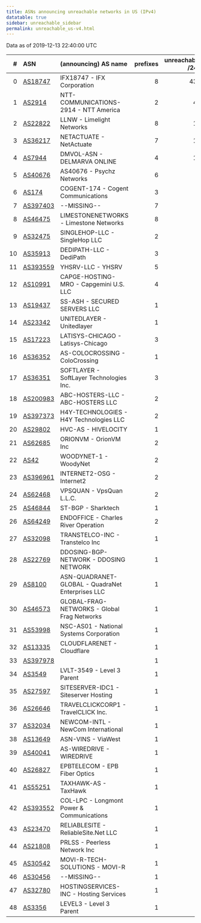 ```yaml
---
title: ASNs announcing unreachable networks in US (IPv4)
datatable: true
sidebar: unreachable_sidebar
permalink: unreachable_us-v4.html
---
```


Data as of 2019-12-13 22:40:00 UTC


<div class="datatable-begin"></div>

|   # | ASN                                      | (announcing) AS name                             |   prefixes |   unreachable /24s |
|----:|:-----------------------------------------|:-------------------------------------------------|-----------:|-------------------:|
|   0 | [AS18747](unreachable_AS18747-v4.html)   | IFX18747 - IFX Corporation                       |          8 |                432 |
|   1 | [AS2914](unreachable_AS2914-v4.html)     | NTT-COMMUNICATIONS-2914 - NTT America            |          2 |                 48 |
|   2 | [AS22822](unreachable_AS22822-v4.html)   | LLNW - Limelight Networks                        |          8 |                 15 |
|   3 | [AS36217](unreachable_AS36217-v4.html)   | NETACTUATE - NetActuate                          |          7 |                 14 |
|   4 | [AS7944](unreachable_AS7944-v4.html)     | DMVOL-ASN - DELMARVA ONLINE                      |          4 |                 10 |
|   5 | [AS40676](unreachable_AS40676-v4.html)   | AS40676 - Psychz Networks                        |          6 |                  9 |
|   6 | [AS174](unreachable_AS174-v4.html)       | COGENT-174 - Cogent Communications               |          3 |                  9 |
|   7 | [AS397403](unreachable_AS397403-v4.html) | --MISSING--                                      |          7 |                  9 |
|   8 | [AS46475](unreachable_AS46475-v4.html)   | LIMESTONENETWORKS - Limestone Networks           |          8 |                  8 |
|   9 | [AS32475](unreachable_AS32475-v4.html)   | SINGLEHOP-LLC - SingleHop LLC                    |          2 |                  8 |
|  10 | [AS35913](unreachable_AS35913-v4.html)   | DEDIPATH-LLC - DediPath                          |          3 |                  7 |
|  11 | [AS393559](unreachable_AS393559-v4.html) | YHSRV-LLC - YHSRV                                |          5 |                  5 |
|  12 | [AS10991](unreachable_AS10991-v4.html)   | CAPGE-HOSTING-MRO - Capgemini U.S. LLC           |          4 |                  4 |
|  13 | [AS19437](unreachable_AS19437-v4.html)   | SS-ASH - SECURED SERVERS LLC                     |          1 |                  4 |
|  14 | [AS23342](unreachable_AS23342-v4.html)   | UNITEDLAYER - Unitedlayer                        |          1 |                  4 |
|  15 | [AS17223](unreachable_AS17223-v4.html)   | LATISYS-CHICAGO - Latisys-Chicago                |          3 |                  4 |
|  16 | [AS36352](unreachable_AS36352-v4.html)   | AS-COLOCROSSING - ColoCrossing                   |          1 |                  4 |
|  17 | [AS36351](unreachable_AS36351-v4.html)   | SOFTLAYER - SoftLayer Technologies Inc.          |          3 |                  3 |
|  18 | [AS200983](unreachable_AS200983-v4.html) | ABC-HOSTERS-LLC - ABC-HOSTERS LLC                |          2 |                  2 |
|  19 | [AS397373](unreachable_AS397373-v4.html) | H4Y-TECHNOLOGIES - H4Y Technologies LLC          |          2 |                  2 |
|  20 | [AS29802](unreachable_AS29802-v4.html)   | HVC-AS - HIVELOCITY                              |          1 |                  2 |
|  21 | [AS62685](unreachable_AS62685-v4.html)   | ORIONVM - OrionVM Inc                            |          2 |                  2 |
|  22 | [AS42](unreachable_AS42-v4.html)         | WOODYNET-1 - WoodyNet                            |          2 |                  2 |
|  23 | [AS396961](unreachable_AS396961-v4.html) | INTERNET2-OSG - Internet2                        |          2 |                  2 |
|  24 | [AS62468](unreachable_AS62468-v4.html)   | VPSQUAN - VpsQuan L.L.C.                         |          2 |                  2 |
|  25 | [AS46844](unreachable_AS46844-v4.html)   | ST-BGP - Sharktech                               |          1 |                  2 |
|  26 | [AS64249](unreachable_AS64249-v4.html)   | ENDOFFICE - Charles River Operation              |          2 |                  2 |
|  27 | [AS32098](unreachable_AS32098-v4.html)   | TRANSTELCO-INC - Transtelco Inc                  |          1 |                  1 |
|  28 | [AS22769](unreachable_AS22769-v4.html)   | DDOSING-BGP-NETWORK - DDOSING NETWORK            |          1 |                  1 |
|  29 | [AS8100](unreachable_AS8100-v4.html)     | ASN-QUADRANET-GLOBAL - QuadraNet Enterprises LLC |          1 |                  1 |
|  30 | [AS46573](unreachable_AS46573-v4.html)   | GLOBAL-FRAG-NETWORKS - Global Frag Networks      |          1 |                  1 |
|  31 | [AS53998](unreachable_AS53998-v4.html)   | NSC-AS01 - National Systems Corporation          |          1 |                  1 |
|  32 | [AS13335](unreachable_AS13335-v4.html)   | CLOUDFLARENET - Cloudflare                       |          1 |                  1 |
|  33 | [AS397978](unreachable_AS397978-v4.html) |                                                  |          1 |                  1 |
|  34 | [AS3549](unreachable_AS3549-v4.html)     | LVLT-3549 - Level 3 Parent                       |          1 |                  1 |
|  35 | [AS27597](unreachable_AS27597-v4.html)   | SITESERVER-IDC1 - Siteserver Hosting             |          1 |                  1 |
|  36 | [AS26646](unreachable_AS26646-v4.html)   | TRAVELCLICKCORP1 - TravelCLICK Inc.              |          1 |                  1 |
|  37 | [AS32034](unreachable_AS32034-v4.html)   | NEWCOM-INTL - NewCom International               |          1 |                  1 |
|  38 | [AS13649](unreachable_AS13649-v4.html)   | ASN-VINS - ViaWest                               |          1 |                  1 |
|  39 | [AS40041](unreachable_AS40041-v4.html)   | AS-WIREDRIVE - WIREDRIVE                         |          1 |                  1 |
|  40 | [AS26827](unreachable_AS26827-v4.html)   | EPBTELECOM - EPB Fiber Optics                    |          1 |                  1 |
|  41 | [AS55251](unreachable_AS55251-v4.html)   | TAXHAWK-AS - TaxHawk                             |          1 |                  1 |
|  42 | [AS393552](unreachable_AS393552-v4.html) | COL-LPC - Longmont Power &amp; Communications    |          1 |                  1 |
|  43 | [AS23470](unreachable_AS23470-v4.html)   | RELIABLESITE - ReliableSite.Net LLC              |          1 |                  1 |
|  44 | [AS21808](unreachable_AS21808-v4.html)   | PRLSS - Peerless Network Inc                     |          1 |                  1 |
|  45 | [AS30542](unreachable_AS30542-v4.html)   | MOVI-R-TECH-SOLUTIONS - MOVI-R                   |          1 |                  1 |
|  46 | [AS30456](unreachable_AS30456-v4.html)   | --MISSING--                                      |          1 |                  1 |
|  47 | [AS32780](unreachable_AS32780-v4.html)   | HOSTINGSERVICES-INC - Hosting Services           |          1 |                  1 |
|  48 | [AS3356](unreachable_AS3356-v4.html)     | LEVEL3 - Level 3 Parent                          |          1 |                  1 |

<div class="datatable-end"></div>